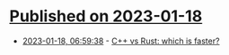 # [Published on 2023-01-18](index.md)

* [2023-01-18, 06:59:38](https://lobste.rs/s/jp5cox/c_vs_rust_which_is_faster) - [C++ vs Rust: which is faster?](https://www.youtube.com/watch?v=VMpSYJ_7aYM)
